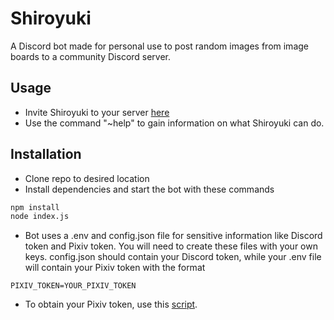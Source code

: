 # Shiroyuki
A Discord bot made for personal use to post random images from image boards to a community Discord server.

## Usage
- Invite Shiroyuki to your server [here](https://discord.com/oauth2/authorize?client_id=729020375022960790&permissions=27712&scope=bot)
- Use the command "~help" to gain information on what Shiroyuki can do.

## Installation
- Clone repo to desired location
- Install dependencies and start the bot with these commands
```bash
npm install
node index.js
```
- Bot uses a .env and config.json file for sensitive information like Discord token and Pixiv token. You will need to create these files with your own keys. 
config.json should contain your Discord token, while your .env file will contain your Pixiv token with the format
```
PIXIV_TOKEN=YOUR_PIXIV_TOKEN
```
- To obtain your Pixiv token, use this [script](https://gist.github.com/ZipFile/c9ebedb224406f4f11845ab700124362).
